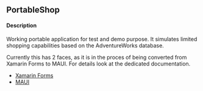 ## PortableShop

#### Description
Working portable application for test and demo purpose. It simulates limited shopping capabilities based on the AdventureWorks database.

Currently this has 2 faces, as it is in the proces of being converted from Xamarin Forms to MAUI. For details look at the dedicated documentation.
* [Xamarin Forms](XamarinForms/README.md)
* [MAUI](MAUI/README.md)
